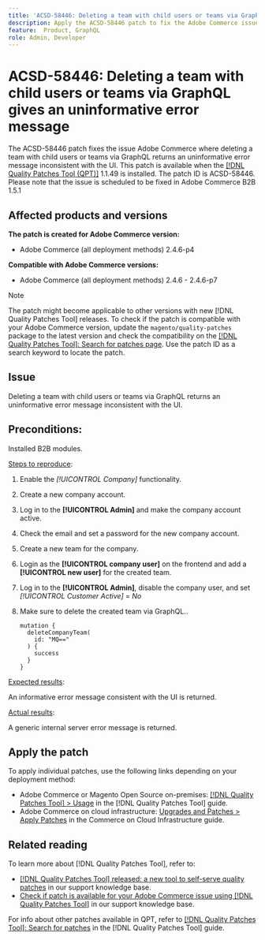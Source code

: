 ```yaml
---
title: 'ACSD-58446: Deleting a team with child users or teams via GraphQL gives an uninformative error message'
description: Apply the ACSD-58446 patch to fix the Adobe Commerce issue where deleting a team with child users or teams via GraphQL returns an uninformative error message inconsistent with the UI.
feature:  Product, GraphQL
role: Admin, Developer
---
```

# ACSD-58446: Deleting a team with child users or teams via GraphQL gives an uninformative error message 

The ACSD-58446 patch fixes the issue Adobe Commerce where deleting a team with child users or teams via GraphQL returns an uninformative error message inconsistent with the UI. This patch is available when the [[!DNL Quality Patches Tool (QPT)]](/help/announcements/adobe-commerce-announcements/magento-quality-patches-released-new-tool-to-self-serve-quality-patches.md) 1.1.49 is installed. The patch ID is ACSD-58446. Please note that the issue is scheduled to be fixed in Adobe Commerce B2B 1.5.1

## Affected products and versions

**The patch is created for Adobe Commerce version:**

* Adobe Commerce (all deployment methods) 2.4.6-p4

**Compatible with Adobe Commerce versions:**

* Adobe Commerce (all deployment methods) 2.4.6 - 2.4.6-p7

>[!NOTE]
>
>The patch might become applicable to other versions with new [!DNL Quality Patches Tool] releases. To check if the patch is compatible with your Adobe Commerce version, update the `magento/quality-patches` package to the latest version and check the compatibility on the [[!DNL Quality Patches Tool]: Search for patches page](https://experienceleague.adobe.com/tools/commerce-quality-patches/index.html). Use the patch ID as a search keyword to locate the patch.

## Issue

Deleting a team with child users or teams via GraphQL returns an uninformative error message inconsistent with the UI.

## Preconditions:

Installed B2B modules. 

<u>Steps to reproduce</u>:

1. Enable the *[!UICONTROL Company]* functionality.
1. Create a new company account.
1. Log in to the **[!UICONTROL Admin]** and make the company account active.
1. Check the email and set a password for the new company account.
1. Create a new team for the company.
1. Login as the  **[!UICONTROL company user]** on the frontend and add a  **[!UICONTROL new user]** for the created team.
1. Log in to the **[!UICONTROL Admin]**, disable the company user, and set *[!UICONTROL Customer Active]* = *No*
1. Make sure to delete the created team via GraphQL..

   ```
   mutation {
     deleteCompanyTeam(
       id: "MQ=="
     ) {
       success
     }
   }
   ```

<u>Expected results</u>:

An informative error message consistent with the UI is returned.

<u>Actual results</u>:

A generic internal server error message is returned.

## Apply the patch

To apply individual patches, use the following links depending on your deployment method:

* Adobe Commerce or Magento Open Source on-premises: [[!DNL Quality Patches Tool] > Usage](https://experienceleague.adobe.com/docs/commerce-operations/tools/quality-patches-tool/usage.html) in the [!DNL Quality Patches Tool] guide.
* Adobe Commerce on cloud infrastructure: [Upgrades and Patches > Apply Patches](https://experienceleague.adobe.com/docs/commerce-cloud-service/user-guide/develop/upgrade/apply-patches.html) in the Commerce on Cloud Infrastructure guide.

## Related reading

To learn more about [!DNL Quality Patches Tool], refer to:

* [[!DNL Quality Patches Tool] released: a new tool to self-serve quality patches](/help/announcements/adobe-commerce-announcements/magento-quality-patches-released-new-tool-to-self-serve-quality-patches.md) in our support knowledge base.
* [Check if patch is available for your Adobe Commerce issue using [!DNL Quality Patches Tool]](/help/support-tools/patches-available-in-qpt-tool/check-patch-for-magento-issue-with-magento-quality-patches.md) in our support knowledge base.

For info about other patches available in QPT, refer to [[!DNL Quality Patches Tool]: Search for patches](https://experienceleague.adobe.com/tools/commerce-quality-patches/index.html) in the [!DNL Quality Patches Tool] guide.
